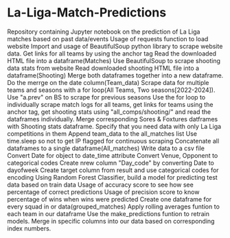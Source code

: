 # La-Liga-Match-Predictions
Repository containing Jupyter notebook on the prediction of La Liga matches based on past data/events
Usage of requests function to load website
Import and usage of BeautifulSoup python library to scrape website data.
Get links for all teams by using the anchor tag
Read the downloaded HTML file into a dataframe(Matches)
Use BeautifulSoup to scrape shooting data stats from website
Read downloaded shooting HTML file into a dataframe(Shooting)
Merge both dataframes together into a new dataframe. Do the merrge on the date column(Team_data)
Scrape data for multiple teams and seasons with a for loop(All Teams, Two seasons[2022-2024]). Use "a.prev" on BS to scrape for previous seasons
Use the for loop to individually scrape match logs for all teams, get links for teams using the anchor tag, get shooting stats using "all_comps/shooting/" and read the dataframes individually.
Merge corresponding Sores & Foxtures datframes with Shooting stats dataframe.
Specify that  you need data  with only La Liga competitions in them
Append team_data to the all_matches list
Use time.sleep so not to get IP flagged for continuous scraping
Concatenate all dataframes  to a single dataframe(All_matches)
Write data to a csv file
Convert Date for object to date_time attribute
Convert Venue, Opponent to categorical codes
Create nrew column "Day_code" by converting Date to dayofweek
Create target column from result and use categorical codes for encoding
Using Random Forest Classifier, build a model for predicting test data based on train data
Usage of accuracy score to see how see percentage of correct predictions
Usage of precision score to know percentage of wins when wins were predicted
Create one dataframe for every squad in or data(grouped_matches)
Apply rolling averages funtion to each team in our dataframe
Use the make_predictions funtion to retrain models.
Merge in specific columns into our data based on corresponding index numbers.
